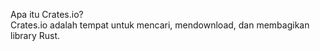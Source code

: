 Apa itu Crates.io? <br>
Crates.io adalah tempat untuk mencari, mendownload, dan membagikan library Rust.